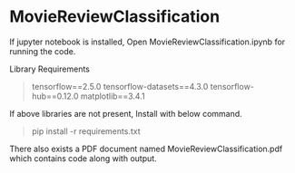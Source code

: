 # MovieReviewClassification
 
If jupyter notebook is installed, Open MovieReviewClassification.ipynb for running the code.

Library Requirements

> tensorflow==2.5.0
tensorflow-datasets==4.3.0
tensorflow-hub==0.12.0
matplotlib==3.4.1

If above libraries are not present, Install with below command.

> pip install -r requirements.txt

There also exists a PDF document named MovieReviewClassification.pdf which contains code along with output.

